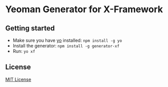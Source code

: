 # Yeoman Generator for X-Framework


## Getting started
- Make sure you have [yo](https://github.com/yeoman/yo) installed:
    `npm install -g yo`
- Install the generator: `npm install -g generator-xf`
- Run: `yo xf`

## License
[MIT License](http://en.wikipedia.org/wiki/MIT_License)
